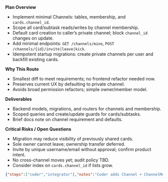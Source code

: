 **Plan Overview**
- Implement minimal Channels: tables, membership, and `cards.channel_id`.
- Scope all card/subtask reads/writes by channel membership.
- Default card creation to caller’s private channel; block `channel_id` changes on update.
- Add minimal endpoints: `GET /channels/mine`, `POST /channels/{id}/invite|leave|kick`.
- Idempotent startup migrations: create private channels per user and backfill existing cards.

**Why This Route**
- Smallest diff to meet requirements; no frontend refactor needed now.
- Preserves current UX by defaulting to private channel.
- Avoids broad permission refactors; simple owner/member model.

**Deliverables**
- Backend models, migrations, and routers for channels and membership.
- Scoped queries and create/update guards for cards/subtasks.
- Brief docs note on channel requirement and defaults.

**Critical Risks / Open Questions**
- Migration may reduce visibility of previously shared cards.
- Sole owner cannot leave; ownership transfer deferred.
- Invite by unique username/email without approval; confirm product intent.
- No cross-channel moves yet; audit policy TBD.
- Consider index on `cards.channel_id` if lists grow.

```json
{"steps":["coder","integrator"],"notes":"Coder adds Channel + ChannelMember, cards.channel_id, membership-scoped queries, default channel on card create, and invite/leave/kick endpoints; blocks channel_id changes. Integrator wires startup migrations to create private channels per user and backfill cards, registers routers, and verifies endpoints. Frontend selector deferred to keep scope minimal.","tests":"Backend: (1) GET /channels/mine returns private channel after registration. (2) POST /cards without channel_id creates in private channel; response includes channel_id. (3) POST /cards with non-member channel → 403. (4) List cards only returns member-channel cards. (5) Attempt to update card with channel_id → 409. (6) Invite user → invitee can list/create in channel. (7) Leave removes membership; access revoked. (8) Kick by owner removes member; access revoked. Migration: existing users have private channels; existing cards have non-null channel_id pointing to creator’s channel."}
```
